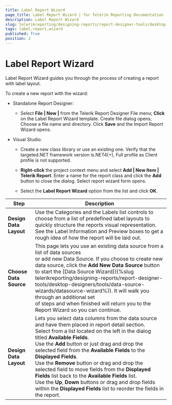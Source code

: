 ```yaml
---
title: Label Report Wizard
page_title: Label Report Wizard | for Telerik Reporting Documentation
description: Label Report Wizard
slug: telerikreporting/designing-reports/report-designer-tools/desktop-designers/tools/report-wizards/label-report-wizard
tags: label,report,wizard
published: True
position: 2
---
```


# Label Report Wizard



Label Report Wizard guides you through the process of creating a report with label layout.

To create a new report with the wizard:       

* Standalone Report Designer:           

   + Select __File | New |__ from the Telerik Report Designer File menu;               __Click__ on the Label Report Wizard template. Create file dialog opens;               Choose a file name and directory. Click __Save__ and the Import Report Wizard opens.               

* Visual Studio:           

   + Create a new class library or use an existing one.                 Verify that the targeted.NET framework version is.NET4(+), Full profile as Client profile is not supported.               

   + __Right-click__ the project context menu and select                 __Add | New Item | Telerik Report__.                 Enter a name for the report class and click the __Add__ button to close the dialog. Select report wizard form opens.               

   + Select the __Label Report Wizard__ option from the list and click __OK__.               

|  __Step__ |  __Description__ |
| ------ | ------ |
| __Design Data Layout__ |Use the Categories and the Labels list controls to choose from a list of predefined label layouts to quickly structure the reports visual representation.<br/>            See the Label Information and Preview boxes to get a rough idea of how the report will be laid out.|
| __Choose Data Source__ |This page lets you use an existing data source from a list of data sources<br/>            or add new Data Source. If you choose to create new data source, click the __Add New Data Source__ button to start the [Data Source Wizard]({%slug telerikreporting/designing-reports/report-designer-tools/desktop-designers/tools/data-source-wizards/datasource-wizard%}). It will walk you through an additional set<br/>            of steps and when finished will return you to the Report Wizard so you can continue.|
| __Design Data Layout__ |Lets you select data columns from the data source and have them placed in report detail section.<br/>            Select from a list located on the left in the dialog titled __Available Fields__.<br/>            Use the __Add__ button or just drag and drop the selected field from the __Available Fields__ to the __Displayed Fields__.<br/>            Use the __Remove__ button or drag and drop the selected field to move fields from the __Displayed Fields__ list back to the __Available Fields__ list.<br/>            Use the __Up__, __Down__ buttons or drag and drop fields within the __Displayed Fields__ list to reorder the fields in the report.|

